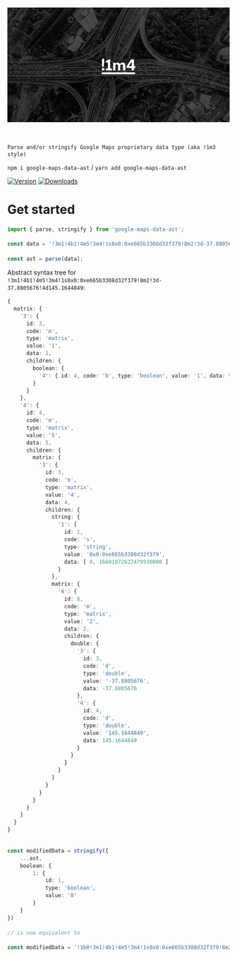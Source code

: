 <br>

![Illustration](media/banner.jpg)

<br>

    Parse and/or stringify Google Maps proprietary data type (aka !1m3 style)

`npm i google-maps-data-ast` / `yarn add google-maps-data-ast`

[![Version](https://img.shields.io/npm/v/google-maps-data-ast?style=flat&colorA=000000&colorB=000000)](https://www.npmjs.com/package/google-maps-data-ast)
[![Downloads](https://img.shields.io/npm/dt/google-maps-data-ast.svg?style=flat&colorA=000000&colorB=000000)](https://www.npmjs.com/package/google-maps-data-ast)

# Get started
```ts
import { parse, stringify } from 'google-maps-data-ast';

const data = '!3m1!4b1!4m5!3m4!1s0x0:0xe665b3308d32f379!8m2!3d-37.8805676!4d145.1644849';

const ast = parse(data);
```

Abstract syntax tree for `!3m1!4b1!4m5!3m4!1s0x0:0xe665b3308d32f379!8m2!3d-37.8805676!4d145.1644849`:
```ts
{
  matrix: {
    '3': {
      id: 3,
      code: 'm',
      type: 'matrix',
      value: '1',
      data: 1,
      children: {
        boolean: {
          '4': { id: 4, code: 'b', type: 'boolean', value: '1', data: true }
        }
      }
    },
    '4': {
      id: 4,
      code: 'm',
      type: 'matrix',
      value: '5',
      data: 5,
      children: {
        matrix: {
          '3': {
            id: 3,
            code: 'm',
            type: 'matrix',
            value: '4',
            data: 4,
            children: {
              string: {
                '1': {
                  id: 1,
                  code: 's',
                  type: 'string',
                  value: '0x0:0xe665b3308d32f379',
                  data: [ 0, 16601872622479930000 ]
                }
              },
              matrix: {
                '8': {
                  id: 8,
                  code: 'm',
                  type: 'matrix',
                  value: '2',
                  data: 2,
                  children: {
                    double: {
                      '3': {
                        id: 3,
                        code: 'd',
                        type: 'double',
                        value: '-37.8805676',
                        data: -37.8805676
                      },
                      '4': {
                        id: 4,
                        code: 'd',
                        type: 'double',
                        value: '145.1644849',
                        data: 145.1644849
                      }
                    }
                  }
                }
              }
            }
          }
        }
      }
    }
  }
}
```

```ts

const modifiedData = stringify({
    ...ast,
    boolean: {
        1: {
            id: 1,
            type: 'boolean',
            value: '0'
        }
    }
})

// is now equivalent to

const modifiedData = '!1b0!3m1!4b1!4m5!3m4!1s0x0:0xe665b3308d32f379!8m2!3d-37.8805676!4d145.1644849'

```
